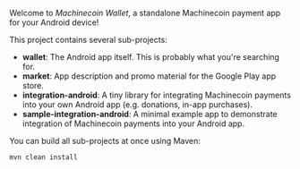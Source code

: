 Welcome to _Machinecoin Wallet_, a standalone Machinecoin payment app for your Android device!

This project contains several sub-projects:

 * __wallet__:
     The Android app itself. This is probably what you're searching for.
 * __market__:
     App description and promo material for the Google Play app store.
 * __integration-android__:
     A tiny library for integrating Machinecoin payments into your own Android app
     (e.g. donations, in-app purchases).
 * __sample-integration-android__:
     A minimal example app to demonstrate integration of Machinecoin payments into
     your Android app.

You can build all sub-projects at once using Maven:

`mvn clean install`
